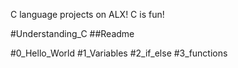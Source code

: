 
C language projects on ALX!
C is fun!

#Understanding_C
##Readme

#0_Hello_World
#1_Variables
#2_if_else
#3_functions





































